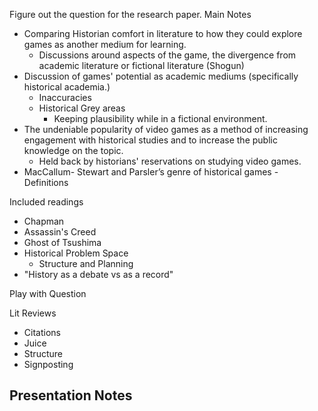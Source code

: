 Figure out the question for the research paper.
Main Notes
 - Comparing Historian comfort in literature to how they could explore games as another medium for learning.
	 - Discussions around aspects of the game, the divergence from academic literature or fictional literature (Shogun)
- Discussion of games' potential as academic mediums (specifically historical academia.)
	- Inaccuracies
	- Historical Grey areas
		- Keeping plausibility while in a fictional environment.
- The undeniable popularity of video games as a method of increasing engagement with historical studies and to increase the public knowledge on the topic.
	- Held back by historians' reservations on studying video games.
- MacCallum- Stewart and Parsler’s genre of historical games - Definitions

Included readings
- Chapman
- Assassin's Creed
- Ghost of Tsushima
- Historical Problem Space
	- Structure and Planning
- "History as a debate vs as a record"

Play with Question

Lit Reviews
- Citations
- Juice 
- Structure
- Signposting

Presentation Notes
- 